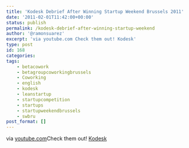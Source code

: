```yaml
---
title: 'Kodesk Debrief After Winning Startup Weekend Brussels 2011'
date: '2011-02-01T11:42:00+00:00'
status: publish
permalink: /kodesk-debrief-after-winning-startup-weekend
author: '@ramonsuarez'
excerpt: 'via youtube.com Check them out! Kodesk'
type: post
id: 168
categories:
tags:
    - betacowork
    - betagroupcoworkingbrussels
    - Coworking
    - english
    - kodesk
    - leanstartup
    - startupcompetition
    - startups
    - startupweekendbrussels
    - swbru
post_format: []
---
```

via [youtube.com](http://www.youtube.com/watch?v=V1Y0ppIBMdQ)</div>Check them out! [Kodesk](http://www.kodesk.com)

</div>